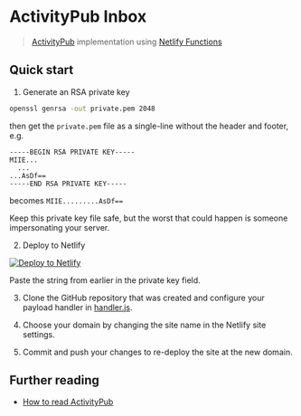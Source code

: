 # ActivityPub Inbox

> [ActivityPub](https://activitypub.rocks/) implementation using [Netlify Functions](https://functions.netlify.com/)

## Quick start

1. Generate an RSA private key

```sh
openssl genrsa -out private.pem 2048
```

then get the `private.pem` file as a single-line without the header and footer, e.g.

```
-----BEGIN RSA PRIVATE KEY-----
MIIE...
  ...
...AsDf==
-----END RSA PRIVATE KEY-----
```

becomes `MIIE.........AsDf==`

Keep this private key file safe, but the worst that could happen is someone impersonating your server.

2. Deploy to Netlify

[![Deploy to Netlify](https://www.netlify.com/img/deploy/button.svg)](https://app.netlify.com/start/deploy?repository=https://github.com/musakui/ActivityPub-inbox)

Paste the string from earlier in the private key field.

3. Clone the GitHub repository that was created and configure your payload handler in [handler.js](src/handler.js).

4. Choose your domain by changing the site name in the Netlify site settings.

5. Commit and push your changes to re-deploy the site at the new domain.

## Further reading

- [How to read ActivityPub](https://tinysubversions.com/notes/reading-activitypub/)
